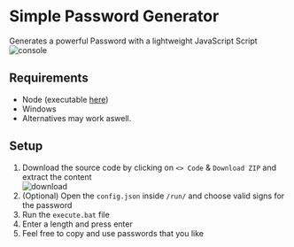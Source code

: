 # Simple Password Generator
Generates a powerful Password with a lightweight JavaScript Script\
![console](https://github.com/ItsLeMax/Simple-Password-Generator/assets/80857459/4bd9dbf8-cf0f-47c3-b23f-12632864f78e)

## Requirements
- Node (executable [here](https://nodejs.org/en/download/))
- Windows
- Alternatives may work aswell.

## Setup
1. Download the source code by clicking on `<> Code` & `Download ZIP` and extract the content\
![download](https://github.com/ItsLeMax/Simple-Password-Generator/assets/80857459/3ca81cf2-d988-43ec-98d3-1f9de159dda7)
2. (Optional) Open the `config.json` inside `/run/` and choose valid signs for the password
3. Run the `execute.bat` file
4. Enter a length and press enter
5. Feel free to copy and use passwords that you like